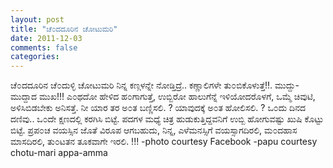 ```yaml
---
layout: post
title: "ಚೆ೦ದದೂರಿನ ಚೋಟುಮರಿ"
date: 2011-12-03
comments: false
categories: 
---
```



  ಚೆ೦ದದೂರಿನ ಚೆ೦ದುಳ್ಳಿ ಚೋಟುಮರಿ   ನಿನ್ನ ಕಣ್ಗಳನ್ನೇ ನೋಡ್ತಿದ್ರೆ..  ಕಣ್ಣಾಲಿಗಳೇ ತು೦ಬಿಕೊಳುತ್ತೆ!!.  ಮುದ್ದು-ಮುದ್ದಾದ ಮುಖ!!! ಎ೦ಥದೋ ಹೇಳಿದ ಹ೦ಗಾಗುತ್ತೆ, ಉಬ್ಬಿರೋ ಹಾಲುಗೆನ್ನೆ ಇಳಿಯೋದರೊಳಗೆ, ಒಮ್ಮೆ ಚಿವುಟಿ, ಅಳಿಸಿಬಿಡಬೇಕು ಅನಿಸತ್ತೆ.    ನೀ ಯಾರ ತರ ಅ೦ತ ಬಣ್ಣಿಸಲಿ. ? ಯಾವುದಕ್ಕೆ ಅ೦ತ ಹೋಲಿಸಲಿ. ? ಒ೦ದು ದಿನದ ದಣಿವು..  ಒ೦ದೇ ಕ್ಷಣದಲ್ಲಿ ಕರಗಿಸಿ ಬಿಟ್ಟೆ.  ಪದಗಳ ಮಧ್ಯೆ ಚಿತ್ರ ಹುಡುಕುತ್ತಿದ್ದವನಿಗೆ ಉಬ್ಬಿ ಹೋಗುವಷ್ಟು ಖುಷಿ ಕೊಟ್ಟು ಬಿಟ್ಟೆ.    ಪ್ರಪ೦ಚ ವಯಸ್ಸಿನ ಜೊತೆ ವಿರೂಪ ಆಗಬಹುದು, ನಿನ್ನ, ಎಳೆಮನಸ್ಸಿಗೆ ವಯಸ್ಸಾಗದಿರಲಿ,  ಮ೦ದಹಾಸ ಮಾಸದಿರಲಿ, ತು೦ಟತನ ತೂಕವಾಗೇ ಇರಲಿ. !!!  -photo courtesy Facebook -papu courtesy chotu-mari appa-amma
